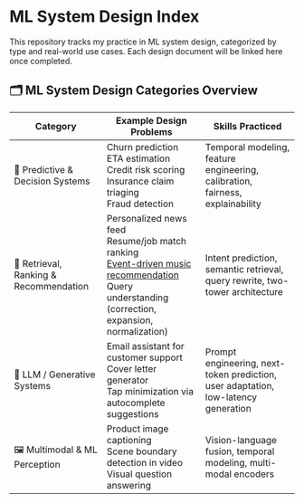 # ML System Design Index

This repository tracks my practice in ML system design, categorized by type and real-world use cases. Each design document will be linked here once completed.

## 🗂️ ML System Design Categories Overview

| Category | Example Design Problems | Skills Practiced |
|----------|--------------------------|------------------|
| 🔮 Predictive & Decision Systems | Churn prediction</br> ETA estimation</br> Credit risk scoring</br> Insurance claim triaging</br> Fraud detection | Temporal modeling, feature engineering, calibration, fairness, explainability |
| 🧭 Retrieval, Ranking & Recommendation | Personalized news feed</br> Resume/job match ranking</br> [Event-driven music recommendation](song-recommender)</br> Query understanding (correction, expansion, normalization) | Intent prediction, semantic retrieval, query rewrite, two-tower architecture |
| 🧪 LLM / Generative Systems | Email assistant for customer support</br> Cover letter generator</br> Tap minimization via autocomplete suggestions | Prompt engineering, next-token prediction, user adaptation, low-latency generation |
| 🖼️ Multimodal & ML Perception | Product image captioning</br> Scene boundary detection in video</br> Visual question answering | Vision-language fusion, temporal modeling, multi-modal encoders |
